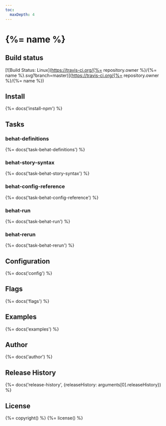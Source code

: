 ```yaml
---
toc:
  maxDepth: 4
---
```


# {%= name %}

<!-- toc -->

## Build status

[![Build Status: Linux](https://travis-ci.org/{%= repository.owner %}/{%= name %}.svg?branch=master)](https://travis-ci.org/{%= repository.owner %}/{%= name %})

## Install

{%= docs('install-npm') %}

## Tasks


### behat-definitions

{%= docs('task-behat-definitions') %}


### behat-story-syntax

{%= docs('task-behat-story-syntax') %}


### behat-config-reference

{%= docs('task-behat-config-reference') %}


### behat-run

{%= docs('task-behat-run') %}


### behat-rerun

{%= docs('task-behat-rerun') %}


## Configuration

{%= docs('config') %}

## Flags

{%= docs('flags') %}

## Examples

{%= docs('examples') %}

## Author

{%= docs('author') %}

## Release History

{%= docs('release-history', {releaseHistory: arguments[0].releaseHistory}) %}

## License

{%= copyright() %}
{%= license() %}
